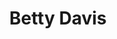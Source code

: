 ---
title: "Betty Davis"
summary: "Betty Davis was an American singer, songwriter, and model. She was known for her controversial sexually-oriented lyrics and performance style and was the second wife of trumpeter Miles Davis. Her AllMusic profile describes her as \"a wildly flamboyant funk diva with few equals ... combined the gritty emotional realism of Tina Turner, the futurist fashion sense of David Bowie, and the trendsetting flair of Miles Davis\"."
image: "betty-davis.jpg"
apple_music_artist_url: "https://music.apple.com/gb/artist/betty-davis/167000474"
wikipedia_url: "https://en.wikipedia.org/wiki/Betty_Davis"
---